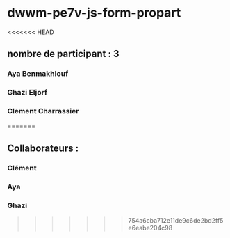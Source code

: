 # dwwm-pe7v-js-form-propart

<<<<<<< HEAD
##  nombre de participant : 3

### Aya Benmakhlouf
### Ghazi Eljorf
### Clement Charrassier
=======
## Collaborateurs :

### Clément
### Aya
### Ghazi
>>>>>>> 754a6cba712e11de9c6de2bd2ff5e6eabe204c98
